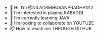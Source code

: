- 👋 Hi, I’m @NILADRIBHUSANPRADHAN12
- 👀 I’m interested in playing KABADDI
- 🌱 I’m currently learning JAVA
- 💞️ I’m looking to collaborate on YOUTUBE 
- 📫 How to reach me THROUGH GITHUB

<!---
NILADRIBHUSANPRADHAN12/NILADRIBHUSANPRADHAN12 is a ✨ special ✨ repository because its `README.md` (this file) appears on your GitHub profile.
You can click the Preview link to take a look at your changes.
--->

